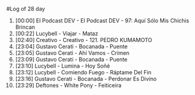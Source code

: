 #Log of 28 day

1. [00:00] El Podcast DEV - El Podcast DEV - 97: Aquí Sólo Mis Chichis Brincan
1. [00:22] Lucybell - Viajar - Mataz
1. [02:40] Creativo - Creativo - 121. PEDRO KUMAMOTO
1. [23:04] Gustavo Cerati - Bocanada - Puente
1. [23:05] Gustavo Cerati - Ahí Vamos - Crimen
1. [23:09] Gustavo Cerati - Bocanada - Puente
1. [23:10] Lucybell - Lumina - Hoy Soñé
1. [23:12] Lucybell - Comiendo Fuego - Ráptame Del Fin
1. [23:16] Gustavo Cerati - Bocanada - Perdonar Es Divino
1. [23:29] Deftones - White Pony - Feiticeira
